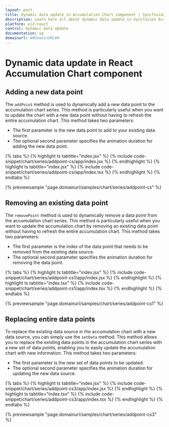 ```yaml
---
layout: post
title: Dynamic data update in Accumulation Chart component | Syncfusion
description: Learn here all about dynamic data update in Syncfusion Accumulation Chart component in Syncfusion Essential JS 2 and more.
platform: ej2-react
control: Dynamic Data Update
documentation: ug
domainurl: ##DomainURL##
---
```


# Dynamic data update in React Accumulation Chart component

## Adding a new data point

The `addPoint` method is used to dynamically add a new data point to the accumulation chart series. This method is particularly useful when you want to update the chart with a new data point without having to refresh the entire accumulation chart. This method takes two parameters:

* The first parameter is the new data point to add to your existing data source.
* The optional second parameter specifies the animation duration for adding the new data point.

{% tabs %}
{% highlight ts tabtitle="index.jsx" %}
{% include code-snippet/chart/series/addpoint-cs/app/index.jsx %}
{% endhighlight %}
{% highlight ts tabtitle="index.jsx" %}
{% include code-snippet/chart/series/addpoint-cs/app/index.tsx %}
{% endhighlight %}
{% endtabs %}

{% previewsample "page.domainurl/samples/chart/series/addpoint-cs" %}

## Removing an existing data point

The `removePoint` method is used to dynamically remove a data point from the accumulation chart series. This method is particularly useful when you want to update the accumulation chart by removing an existing data point without having to refresh the entire accumulation chart. This method takes two parameters:

* The first parameter is the index of the data point that needs to be removed from the existing data source.
* The optional second parameter specifies the animation duration for removing the data point.

{% tabs %}
{% highlight ts tabtitle="index.jsx" %}
{% include code-snippet/chart/series/addpoint-cs1/app/index.jsx %}
{% endhighlight %}
{% highlight ts tabtitle="index.tsx" %}
{% include code-snippet/chart/series/addpoint-cs1/app/index.tsx %}
{% endhighlight %}
{% endtabs %}

{% previewsample "page.domainurl/samples/chart/series/addpoint-cs1" %}

## Replacing entire data points

To replace the existing data source in the accumulation chart with a new data source, you can simply use the `setData` method. This method allows you to replace the existing data points in the accumulation chart series with a new set of data points, enabling you to easily update the accumulation chart with new information. This method takes two parameters:

* The first parameter is the new set of data points to be updated.
* The optional second parameter specifies the animation duration for updating the new data source.

{% tabs %}
{% highlight ts tabtitle="index.jsx" %}
{% include code-snippet/chart/series/addpoint-cs3/app/index.jsx %}
{% endhighlight %}
{% highlight ts tabtitle="index.tsx" %}
{% include code-snippet/chart/series/addpoint-cs3/app/index.tsx %}
{% endhighlight %}
{% endtabs %}

{% previewsample "page.domainurl/samples/chart/series/addpoint-cs3" %}